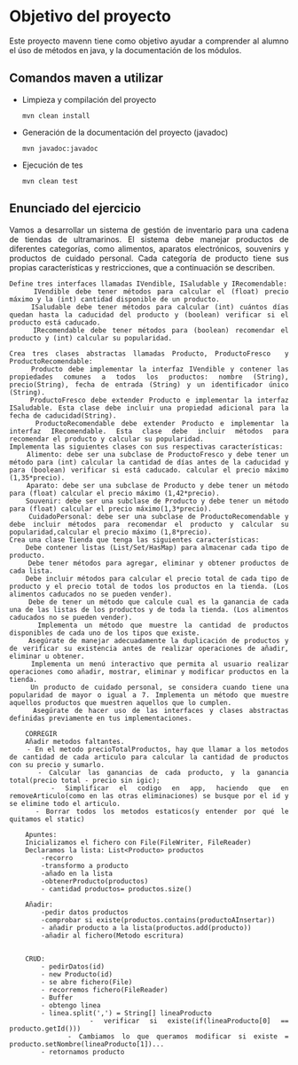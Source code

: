 <div align="justify">

# Objetivo del proyecto

Este proyecto mavenn tiene como objetivo ayudar a comprender al alumno el úso de métodos en java, y la documentación de los módulos.

## Comandos maven a utilizar

- Limpieza y compilación del proyecto

    ```console
    mvn clean install
    ```

- Generación de la documentación del proyecto (javadoc)

    ```console
    mvn javadoc:javadoc 
    ```
- Ejecución de tes

    ```console
    mvn clean test 
    ``` 
 ## Enunciado del ejercicio
 
 Vamos a desarrollar un sistema de gestión de inventario para una cadena de tiendas de ultramarinos. El sistema debe manejar productos de diferentes categorías, como alimentos, aparatos electrónicos, souvenirs y productos de cuidado personal. Cada categoría de producto tiene sus propias características y restricciones, que a continuación se describen.

    Define tres interfaces llamadas IVendible, ISaludable y IRecomendable:
        IVendible debe tener métodos para calcular el (float) precio máximo y la (int) cantidad disponible de un producto.
        ISaludable debe tener métodos para calcular (int) cuántos días quedan hasta la caducidad del producto y (boolean) verificar si el producto está caducado.
        IRecomendable debe tener métodos para (boolean) recomendar el producto y (int) calcular su popularidad.

    Crea tres clases abstractas llamadas Producto, ProductoFresco  y ProductoRecomendable:
        Producto debe implementar la interfaz IVendible y contener las propiedades comunes a todos los productos: nombre (String), precio(String), fecha de entrada (String) y un identificador único (String).
        ProductoFresco debe extender Producto e implementar la interfaz ISaludable. Esta clase debe incluir una propiedad adicional para la fecha de caducidad(String).
        ProductoRecomendable debe extender Producto e implementar la interfaz IRecomendable. Esta clase debe incluir métodos para recomendar el producto y calcular su popularidad.
    Implementa las siguientes clases con sus respectivas características:
        Alimento: debe ser una subclase de ProductoFresco y debe tener un método para (int) calcular la cantidad de días antes de la caducidad y para (boolean) verificar si está caducado. calcular el precio máximo (1,35*precio).
        Aparato: debe ser una subclase de Producto y debe tener un método para (float) calcular el precio máximo (1,42*precio).
        Souvenir: debe ser una subclase de Producto y debe tener un método para (float) calcular el precio máximo(1,3*precio).
        CuidadoPersonal: debe ser una subclase de ProductoRecomendable y debe incluir métodos para recomendar el producto y calcular su popularidad,calcular el precio máximo (1,8*precio).
    Crea una clase Tienda que tenga las siguientes características:
        Debe contener listas (List/Set/HasMap) para almacenar cada tipo de producto.
        Debe tener métodos para agregar, eliminar y obtener productos de cada lista.
        Debe incluir métodos para calcular el precio total de cada tipo de producto y el precio total de todos los productos en la tienda. (Los alimentos caducados no se pueden vender).
        Debe de tener un método que calcule cual es la ganancia de cada una de las listas de los productos y de toda la tienda. (Los alimentos caducados no se pueden vender).
        Implementa un método que muestre la cantidad de productos disponibles de cada uno de los tipos que existe.
        Asegúrate de manejar adecuadamente la duplicación de productos y de verificar su existencia antes de realizar operaciones de añadir, eliminar u obtener.
        Implementa un menú interactivo que permita al usuario realizar operaciones como añadir, mostrar, eliminar y modificar productos en la tienda.
        Un producto de cuidado personal, se considera cuando tiene una popularidad de mayor o igual a 7. Implementa un método que muestre aquellos productos que muestren aquellos que lo cumplen.
        Asegúrate de hacer uso de las interfaces y clases abstractas definidas previamente en tus implementaciones.

        CORREGIR
        Añadir metodos faltantes.
        - En el metodo precioTotalProductos, hay que llamar a los metodos de cantidad de cada articulo para calcular la cantidad de productos con su precio y sumarlo.
        - Calcular las ganancias de cada producto, y la ganancia total(precio total - precio sin igic);
        - Simplificar el codigo en app, haciendo que en removeArticulo(como en las otras eliminaciones) se busque por el id y se elimine todo el articulo.
        - Borrar todos los metodos estaticos(y entender por qué le quitamos el static)

        Apuntes:
        Inicializamos el fichero con File(FileWriter, FileReader)
        Declaramos la lista: List<Producto> productos
            -recorro
            -transformo a producto
            -añado en la lista
            -obtenerProducto(productos)
            - cantidad productos= productos.size()

        Añadir:
            -pedir datos productos
            -comprobar si existe(productos.contains(productoAInsertar))
            - añadir producto a la lista(productos.add(producto))
            -añadir al fichero(Metodo escritura)


        CRUD:
            - pedirDatos(id)
            - new Producto(id)
            - se abre fichero(File)
            - recorremos fichero(FileReader)
            - Buffer
            - obtengo linea
            - linea.split(',') = String[] lineaProducto
            - verificar si existe(if(lineaProducto[0] == producto.getId()))
            - Cambiamos lo que queramos modificar si existe = producto.setNombre(lineaProducto[1])...
            - retornamos producto
</div>